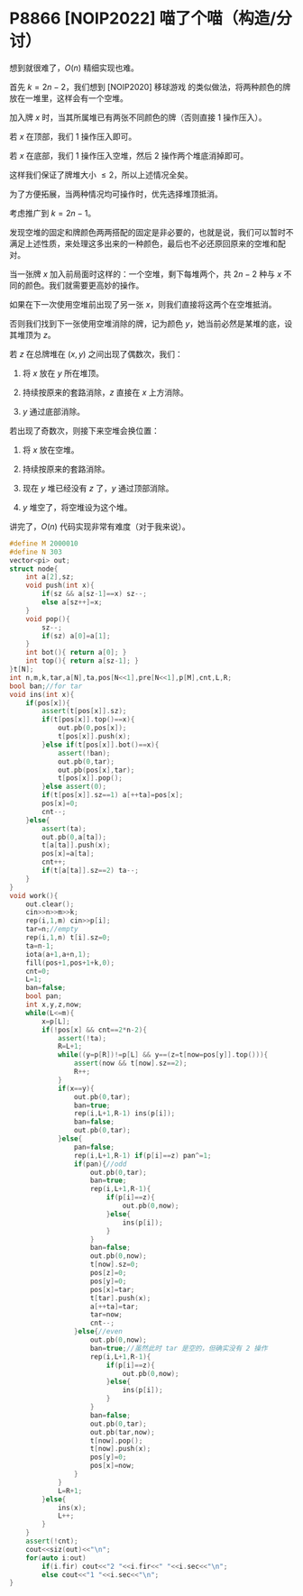 # P8866 [NOIP2022] 喵了个喵（构造/分讨）

想到就很难了，$O(n)$ 精细实现也难。

首先 $k=2n-2$，我们想到 [NOIP2020] 移球游戏 的类似做法，将两种颜色的牌放在一堆里，这样会有一个空堆。

加入牌 $x$ 时，当其所属堆已有两张不同颜色的牌（否则直接 1 操作压入）。

若 $x$ 在顶部，我们 1 操作压入即可。

若 $x$ 在底部，我们 1 操作压入空堆，然后 2 操作两个堆底消掉即可。

这样我们保证了牌堆大小 $\le 2$，所以上述情况全矣。

为了方便拓展，当两种情况均可操作时，优先选择堆顶抵消。

考虑推广到 $k=2n-1$。

发现空堆的固定和牌颜色两两搭配的固定是非必要的，也就是说，我们可以暂时不满足上述性质，来处理这多出来的一种颜色，最后也不必还原回原来的空堆和配对。

当一张牌 $x$ 加入前局面时这样的：一个空堆，剩下每堆两个，共 $2n-2$ 种与 $x$ 不同的颜色。我们就需要更高妙的操作。

如果在下一次使用空堆前出现了另一张 $x$，则我们直接将这两个在空堆抵消。

否则我们找到下一张使用空堆消除的牌，记为颜色 $y$，她当前必然是某堆的底，设其堆顶为 $z$。

若 $z$ 在总牌堆在 $(x,y)$ 之间出现了偶数次，我们：

1. 将 $x$ 放在 $y$ 所在堆顶。

2. 持续按原来的套路消除，$z$ 直接在 $x$ 上方消除。

3. $y$ 通过底部消除。

若出现了奇数次，则接下来空堆会换位置：

1. 将 $x$ 放在空堆。

2. 持续按原来的套路消除。

3. 现在 $y$ 堆已经没有 $z$ 了，$y$ 通过顶部消除。

4. $y$ 堆空了，将空堆设为这个堆。

讲完了，$O(n)$ 代码实现非常有难度（对于我来说）。

```cpp
#define M 2000010
#define N 303
vector<pi> out;
struct node{
	int a[2],sz;
	void push(int x){
		if(sz && a[sz-1]==x) sz--;
		else a[sz++]=x;
	}
	void pop(){
		sz--;
		if(sz) a[0]=a[1];
	}
	int bot(){ return a[0]; }
	int top(){ return a[sz-1]; }
}t[N];
int n,m,k,tar,a[N],ta,pos[N<<1],pre[N<<1],p[M],cnt,L,R;
bool ban;//for tar
void ins(int x){
	if(pos[x]){
		assert(t[pos[x]].sz);
		if(t[pos[x]].top()==x){
			out.pb(0,pos[x]);
			t[pos[x]].push(x);
		}else if(t[pos[x]].bot()==x){
			assert(!ban);
			out.pb(0,tar);
			out.pb(pos[x],tar);
			t[pos[x]].pop();
		}else assert(0);
		if(t[pos[x]].sz==1) a[++ta]=pos[x];
		pos[x]=0;
		cnt--;
	}else{
		assert(ta);
		out.pb(0,a[ta]);
		t[a[ta]].push(x);
		pos[x]=a[ta];
		cnt++;
		if(t[a[ta]].sz==2) ta--;
	}
}
void work(){
	out.clear();
	cin>>n>>m>>k;
	rep(i,1,m) cin>>p[i];
	tar=n;//empty
	rep(i,1,n) t[i].sz=0;
	ta=n-1;
	iota(a+1,a+n,1);
	fill(pos+1,pos+1+k,0);
	cnt=0;
	L=1;
	ban=false;
	bool pan;
	int x,y,z,now;
	while(L<=m){
		x=p[L];
		if(!pos[x] && cnt==2*n-2){
			assert(!ta);
			R=L+1;
			while((y=p[R])!=p[L] && y==(z=t[now=pos[y]].top())){
				assert(now && t[now].sz==2);
				R++;
			}
			if(x==y){
				out.pb(0,tar);
				ban=true;
				rep(i,L+1,R-1) ins(p[i]);
				ban=false;
				out.pb(0,tar);
			}else{
				pan=false;
				rep(i,L+1,R-1) if(p[i]==z) pan^=1;
				if(pan){//odd
					out.pb(0,tar);
					ban=true;
					rep(i,L+1,R-1){
						if(p[i]==z){
							out.pb(0,now);
						}else{
							ins(p[i]);
						}
					}
					ban=false;
					out.pb(0,now);
					t[now].sz=0;
					pos[z]=0;
					pos[y]=0;
					pos[x]=tar;
					t[tar].push(x);
					a[++ta]=tar;
					tar=now;
					cnt--;
				}else{//even
					out.pb(0,now);
					ban=true;//虽然此时 tar 是空的，但确实没有 2 操作
					rep(i,L+1,R-1){
						if(p[i]==z){
							out.pb(0,now);
						}else{
							ins(p[i]);
						}
					}
					ban=false;
					out.pb(0,tar);
					out.pb(tar,now);
					t[now].pop();
					t[now].push(x);
					pos[y]=0;
					pos[x]=now;
				}
			}
			L=R+1;
		}else{
			ins(x);
			L++;
		}
	}
	assert(!cnt);
	cout<<siz(out)<<"\n";
	for(auto i:out)
		if(i.fir) cout<<"2 "<<i.fir<<" "<<i.sec<<"\n";
		else cout<<"1 "<<i.sec<<"\n";
}
```